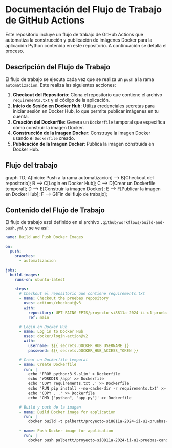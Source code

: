 # Documentación del Flujo de Trabajo de GitHub Actions

Este repositorio incluye un flujo de trabajo de GitHub Actions que automatiza la construcción y publicación de imágenes Docker para la aplicación Python contenida en este repositorio. A continuación se detalla el proceso.

## Descripción del Flujo de Trabajo

El flujo de trabajo se ejecuta cada vez que se realiza un `push` a la rama `automatizacion`. Este realiza las siguientes acciones:

1. **Checkout del Repositorio**: Clona el repositorio que contiene el archivo `requirements.txt` y el código de la aplicación.
2. **Inicio de Sesión en Docker Hub**: Utiliza credenciales secretas para iniciar sesión en Docker Hub, lo que permite publicar imágenes en tu cuenta.
3. **Creación del Dockerfile**: Genera un `Dockerfile` temporal que especifica cómo construir la imagen Docker.
4. **Construcción de la Imagen Docker**: Construye la imagen Docker usando el `Dockerfile` creado.
5. **Publicación de la Imagen Docker**: Publica la imagen construida en Docker Hub.

## Flujo del trabajo

graph TD;
    A[Inicio: Push a la rama automatizacion] --> B[Checkout del repositorio];
    B --> C[Login en Docker Hub];
    C --> D[Crear un Dockerfile temporal];
    D --> E[Construir la imagen Docker];
    E --> F[Publicar la imagen en Docker Hub];
    F --> G[Fin del flujo de trabajo];


## Contenido del Flujo de Trabajo

El flujo de trabajo está definido en el archivo `.github/workflows/build-and-push.yml` y se ve así:

```yaml
name: Build and Push Docker Images

on:
  push:
    branches:
      - automatizacion

jobs:
  build-images:
    runs-on: ubuntu-latest

    steps:
      # Checkout el repositorio que contiene requirements.txt
      - name: Checkout the pruebas repository
        uses: actions/checkout@v3
        with:
          repository: UPT-FAING-EPIS/proyecto-si8811a-2024-ii-u1-pruebas-cano-valverde
          ref: main

      # Login en Docker Hub
      - name: Log in to Docker Hub
        uses: docker/login-action@v2
        with:
          username: ${{ secrets.DOCKER_HUB_USERNAME }}
          password: ${{ secrets.DOCKER_HUB_ACCESS_TOKEN }}

      # Crear un Dockerfile temporal
      - name: Create Dockerfile
        run: |
          echo 'FROM python:3.9-slim' > Dockerfile
          echo 'WORKDIR /app' >> Dockerfile
          echo 'COPY requirements.txt .' >> Dockerfile
          echo 'RUN pip install --no-cache-dir -r requirements.txt' >> Dockerfile
          echo 'COPY . .' >> Dockerfile
          echo 'CMD ["python", "app.py"]' >> Dockerfile

      # Build y push de la imagen
      - name: Build Docker image for application
        run: |
          docker build -t palbertt/proyecto-si8811a-2024-ii-u1-pruebas-cano-valverde:Selenium .

      - name: Push Docker image for application
        run: |
          docker push palbertt/proyecto-si8811a-2024-ii-u1-pruebas-cano-valverde:Selenium
